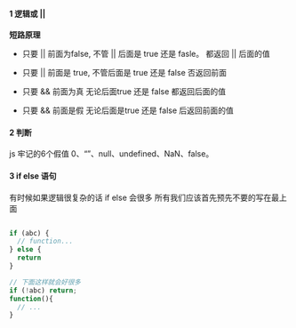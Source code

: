 #### 1 逻辑或 || 

**短路原理**

* 只要 || 前面为false, 不管 || 后面是 true 还是 fasle。 都返回 || 后面的值
* 只要 || 前面是 true, 不管后面是 true 还是 false 否返回前面



* 只要 && 前面为真 无论后面true 还是 false 都返回后面的值
* 只要 && 前面是假 无论后面是true 还是 false 后返回前面的值



#### 2 判断
 js 牢记的6个假值 0、“”、null、undefined、NaN、false。


#### 3 if else 语句
有时候如果逻辑很复杂的话 if else 会很多 所有我们应该首先预先不要的写在最上面
```javascript

if (abc) {
  // function...
} else {
  return
}

// 下面这样就会好很多
if (!abc) return;
function(){
  // ...
}
```

